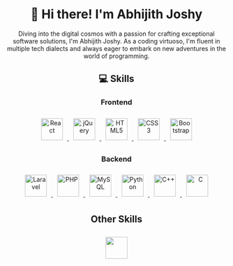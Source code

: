 <div align="center">
  <h1>👋 Hi there! I'm Abhijith Joshy</h1>
  <p>Diving into the digital cosmos with a passion for crafting exceptional software solutions, I'm Abhijith Joshy. As a coding virtuoso, I'm fluent in multiple tech dialects and always eager to embark on new adventures in the world of programming.</p>
</div>

<h2 align="center">💻 Skills</h2>

<h3 align="center">Frontend</h3>
<div align="center">
  <a href="https://reactjs.org/" target="_blank" title="React">
    <img style="margin: 10px" src="https://profilinator.rishav.dev/skills-assets/react-original-wordmark.svg" alt="React" height="50" />
  </a>
  <a href="https://jquery.com/" target="_blank" title="jQuery">
    <img style="margin: 10px" src="" alt="jQuery" height="50" />
  </a>
  <a href="https://www.w3schools.com/html/" target="_blank" title="HTML5">
    <img style="margin: 10px" src="https://profilinator.rishav.dev/skills-assets/html5-original-wordmark.svg" alt="HTML5" height="50" />
  </a>
  <a href="https://www.w3schools.com/css/" target="_blank" title="CSS3">
    <img style="margin: 10px" src="https://profilinator.rishav.dev/skills-assets/css3-original-wordmark.svg" alt="CSS3" height="50" />
  </a>
  <a href="https://getbootstrap.com/docs/3.4/" target="_blank" title="Bootstrap">
    <img style="margin: 10px" src="https://profilinator.rishav.dev/skills-assets/bootstrap-plain.svg" alt="Bootstrap" height="50" />
  </a>
</div>

<h3 align="center">Backend</h3>
<div align="center">
  <a href="https://laravel.com/" target="_blank" title="Laravel">
    <img style="margin: 10px" src="https://profilinator.rishav.dev/skills-assets/laravel-plain-wordmark.svg" alt="Laravel" height="50" />
  </a>
  <a href="https://www.php.net/" target="_blank" title="PHP">
    <img style="margin: 10px" src="https://profilinator.rishav.dev/skills-assets/php-original.svg" alt="PHP" height="50" />
  </a>
  <a href="https://www.mysql.com/" target="_blank" title="MySQL">
    <img style="margin: 10px" src="https://profilinator.rishav.dev/skills-assets/mysql-original-wordmark.svg" alt="MySQL" height="50" />
  </a>
  <a href="https://www.python.org/" target="_blank" title="Python">
    <img style="margin: 10px" src="https://profilinator.rishav.dev/skills-assets/python-original.svg" alt="Python" height="50" />
  </a>
  <a href="https://www.cplusplus.com/" target="_blank" title="C++">
    <img style="margin: 10px" src="https://profilinator.rishav.dev/skills-assets/cplusplus-original.svg" alt="C++" height="50" />
  </a>
  <a href="C_ICON_URL_HERE" target="_blank" title="C">
    <img style="margin: 10px" src="C_ICON_URL_HERE" alt="C" height="50" />
  </a>
</div>

<h2 align="center">Other Skills</h2>
<div align="center">
  <a href="https://git-scm.com/" target="_blank" title="Git">
    <img style="margin: 10px" src="https://profilinator.rishav.dev/skills-assets/git-scm-icon.svg" alt "Git" height="50" />
  </a>
</div>
